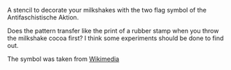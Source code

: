 A stencil to decorate your milkshakes with the two flag
symbol of the Antifaschistische Aktion.

Does the pattern transfer like the print of a rubber stamp when you throw the milkshake cocoa first? I think some experiments should be done to find out.

The symbol was taken from [Wikimedia](https://commons.wikimedia.org/wiki/File:Antifalogo.svg)
